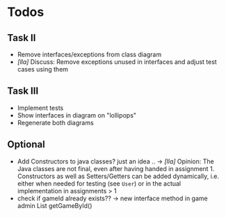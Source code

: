 # Todos

## Task II

- Remove interfaces/exceptions from class diagram
- _[lla]_ Discuss: Remove exceptions unused in interfaces and adjust test cases using them

## Task III

- Implement tests
- Show interfaces in diagram on "lollipops"
- Regenerate both diagrams

## Optional
- Add Constructors to java classes? just an idea ..
&rarr; _[lla]_ Opinion: The Java classes are not final, even after having handed in assignment 1. Constructors as well as Setters/Getters can be added dynamically, i.e. either when needed for testing (see `User`) or in the actual implementation in assignments > 1
- check if gameId already exists?? -> new interface method in game admin List<VocabduelGame> getGameById()